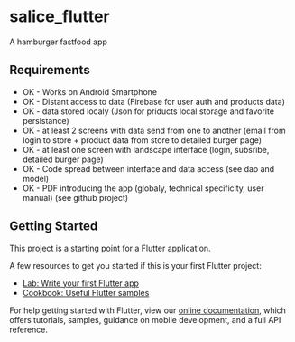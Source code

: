 # salice_flutter

A hamburger fastfood app


## Requirements

- OK - Works on Android Smartphone
- OK - Distant access to data (Firebase for user auth and products data)
- OK - data stored localy (Json for priducts local storage and favorite persistance)
- OK - at least 2 screens with data send from one to another (email from login to store + product data from store to detailed burger page)
- OK - at least one screen with landscape interface (login, subsribe, detailed burger page)
- OK - Code spread between interface and data access (see dao and model)
- OK - PDF introducing the app (globaly, technical specificity, user manual) (see github project)

## Getting Started

This project is a starting point for a Flutter application.

A few resources to get you started if this is your first Flutter project:

- [Lab: Write your first Flutter app](https://flutter.dev/docs/get-started/codelab)
- [Cookbook: Useful Flutter samples](https://flutter.dev/docs/cookbook)

For help getting started with Flutter, view our
[online documentation](https://flutter.dev/docs), which offers tutorials,
samples, guidance on mobile development, and a full API reference.


